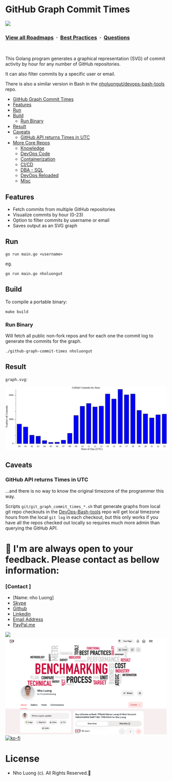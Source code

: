 # GitHub Graph Commit Times

![](https://i.imgur.com/waxVImv.png)
### [View all Roadmaps](https://github.com/nholuongut/all-roadmaps) &nbsp;&middot;&nbsp; [Best Practices](https://github.com/nholuongut/all-roadmaps/blob/main/public/best-practices/) &nbsp;&middot;&nbsp; [Questions](https://www.linkedin.com/in/nholuong/)
<br/>

This Golang program generates a graphical representation (SVG) of commit activity by hour for any number of GitHub
repositories.

It can also filter commits by a specific user or email.

There is also a similar version in Bash in the
[nholuongut/devops-bash-tools](https://github.com/nholuongut/devops-bash-tools) repo.

<!-- INDEX_START -->

- [GitHub Graph Commit Times](#github-graph-commit-times)
- [Features](#features)
- [Run](#run)
- [Build](#build)
  - [Run Binary](#run-binary)
- [Result](#result)
- [Caveats](#caveats)
  - [GitHub API returns Times in UTC](#github-api-returns-times-in-utc)
- [More Core Repos](#more-core-repos)
  - [Knowledge](#knowledge)
  - [DevOps Code](#devops-code)
  - [Containerization](#containerization)
  - [CI/CD](#cicd)
  - [DBA - SQL](#dba---sql)
  - [DevOps Reloaded](#devops-reloaded)
  - [Misc](#misc)

<!-- INDEX_END -->

## Features

- Fetch commits from multiple GitHub repositories
- Visualize commits by hour (0-23)
- Option to filter commits by username or email
- Saves output as an SVG graph

## Run

```shell
go run main.go <username>
```

eg.

```shell
go run main.go nholuongut
```

## Build

To compile a portable binary:

```shell
make build
```

### Run Binary

Will fetch all public non-fork repos and for each one the commit log to generate the commits for the graph.

```shell
./github-graph-commit-times nholuongut
```

## Result

`graph.svg`:

![Commit Hours Graph](graph.svg)

## Caveats

### GitHub API returns Times in UTC

...and there is no way to know the original timezone of the programmer this way.

Scripts `git/git_graph_commit_times_*.sh` that generate graphs from local git repo checkouts in the
[DevOps-Bash-tools](https://github.com/nholuongut/devops-bash-tools) repo will get local timezone hours from the local
`git log` in each checkout, but this only works if you have all the repos checked out locally so requires much more
admin than querying the GitHub API.

# 🚀 I'm are always open to your feedback.  Please contact as bellow information:
### [Contact ]
* [Name: nho Luong]
* [Skype](luongutnho_skype)
* [Github](https://github.com/nholuongut/)
* [Linkedin](https://www.linkedin.com/in/nholuong/)
* [Email Address](luongutnho@hotmail.com)
* [PayPal.me](https://www.paypal.com/paypalme/nholuongut)

![](https://i.imgur.com/waxVImv.png)
![](Donate.png)
[![ko-fi](https://ko-fi.com/img/githubbutton_sm.svg)](https://ko-fi.com/nholuong)

# License
* Nho Luong (c). All Rights Reserved.🌟